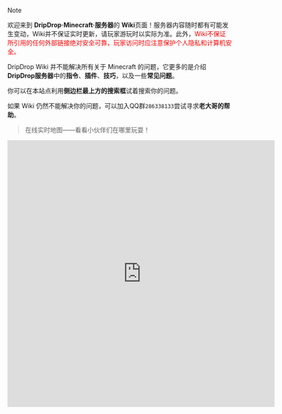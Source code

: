 >[!note]
>欢迎来到 **DripDrop·Minecraft·服务器**的 **Wiki**页面！服务器内容随时都有可能发生变动，Wiki并不保证实时更新，请玩家游玩时以实际为准。此外，<font color=red>Wiki不保证所引用的任何外部链接绝对安全可靠，玩家访问时应注意保护个人隐私和计算机安全。</font>

DripDrop Wiki 并不能解决所有关于 Minecraft 的问题，它更多的是介绍**DripDrop服务器**中的**指令**、**插件**、**技巧**，以及一些**常见问题**。

你可以在本站点利用**侧边栏最上方的搜索框**试着搜索你的问题。

如果 Wiki 仍然不能解决你的问题，可以加入QQ群`286338133`尝试寻求**老大哥的帮助**。

> 在线实时地图——看看小伙伴们在哪里玩耍！

<iframe src="http://map.dripdropminecraft.pub/?worldname=world&mapname=" width="600" height="600" frameborder="0" style="border:0" allowfullscreen="false"></iframe>